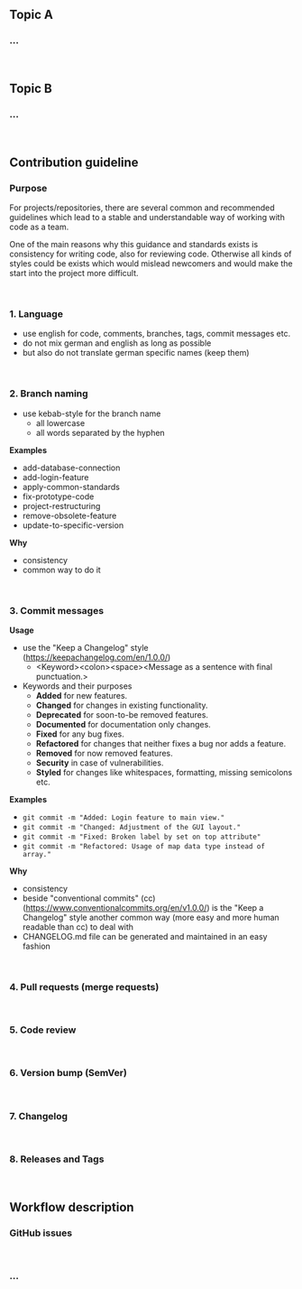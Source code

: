 ## Topic A

### ...

<br>

## Topic B

### ...

<br>

## Contribution guideline

### Purpose

For projects/repositories, there are several common and recommended guidelines which lead to a stable and understandable way of working with code as a team.

One of the main reasons why this guidance and standards exists is consistency for writing code, also for reviewing code. Otherwise all kinds of styles could be exists which would mislead newcomers and would make the start into the project more difficult.

<br>

### 1. Language

- use english for code, comments, branches, tags, commit messages etc.
- do not mix german and english as long as possible
- but also do not translate german specific names (keep them)

<br>

### 2. Branch naming

- use kebab-style for the branch name
  - all lowercase
  - all words separated by the hyphen

**Examples**

- add-database-connection
- add-login-feature
- apply-common-standards
- fix-prototype-code
- project-restructuring
- remove-obsolete-feature
- update-to-specific-version

**Why**

- consistency
- common way to do it

<br>

### 3. Commit messages

**Usage**

- use the "Keep a Changelog" style (https://keepachangelog.com/en/1.0.0/)
  - \<Keyword\>\<colon\>\<space\>\<Message as a sentence with final punctuation.\>
- Keywords and their purposes
  - **Added** for new features.
  - **Changed** for changes in existing functionality.
  - **Deprecated** for soon-to-be removed features.
  - **Documented** for documentation only changes.
  - **Fixed** for any bug fixes.
  - **Refactored** for changes that neither fixes a bug nor adds a feature.
  - **Removed** for now removed features.
  - **Security** in case of vulnerabilities.
  - **Styled** for changes like whitespaces, formatting, missing semicolons etc.

**Examples**

- `git commit -m "Added: Login feature to main view."`
- `git commit -m "Changed: Adjustment of the GUI layout."`
- `git commit -m "Fixed: Broken label by set on top attribute"`
- `git commit -m "Refactored: Usage of map data type instead of array."`

**Why**

- consistency
- beside "conventional commits" (cc) (https://www.conventionalcommits.org/en/v1.0.0/) is the "Keep a Changelog" style another common way (more easy and more human readable than cc) to deal with
- CHANGELOG.md file can be generated and maintained in an easy fashion

<br>

### 4. Pull requests (merge requests)

<br>

### 5. Code review

<br>

### 6. Version bump (SemVer)

<br>

### 7. Changelog

<br>

### 8. Releases and Tags

<br>

## Workflow description

### GitHub issues

<br>

### ...

<br>
